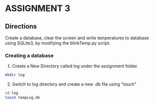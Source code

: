 # ASSIGNMENT 3

## Directions

Create a database, clear the screen and write temperatures to database using SQLite3, by modifying the blinkTemp.py script.

### Creating a database

1. Create a New Directory called log under the assignment folder.

```bash
mkdir log
```

2. Switch to log directory and create a new .db file using "touch"

```bash
cd log
touch tempLog.db
```


